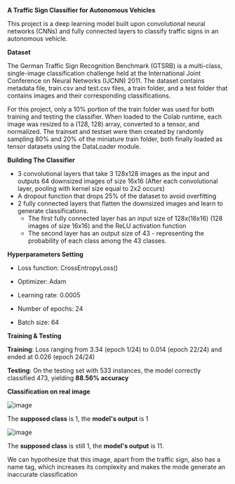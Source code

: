 **__A Traffic Sign Classifier for Autonomous Vehicles__** 

This project is a deep learning model built upon convolutional neural networks (CNNs) and fully connected layers to classify traffic signs in an autonomous vehicle. 

**Dataset**

The German Traffic Sign Recognition Benchmark (GTSRB) is a multi-class, single-image classification challenge held at the International Joint Conference on Neural Networks (IJCNN) 2011. The dataset contains metadata file, train.csv and test.csv files, a train folder, and a test folder that contains images and their corresponding classifications.

For this project, only a 10% portion of the train folder was used for both training and testing the classifier. When loaded to the Colab runtime, each image was resized to a (128, 128) array, converted to a tensor, and normalized. The trainset and testset were then created by randomly sampling 80% and 20% of the miniature train folder, both finally loaded as tensor datasets using the DataLoader module.  


**Building The Classifier**

- 3 convolutional layers that take 3 128x128 images as the input and outputs 64 downsized images of size 16x16 (After each convolutional layer, pooling with kernel size equal to 2x2 occurs)
- A dropout function that drops 25% of the dataset to avoid overfitting
- 2 fully connected layers that flatten the downsized images and learn to generate classifications.
  - The first fully connected layer has an input size of 128x(16x16) (128 images of size 16x16) and the ReLU activation function
  - The second layer has an output size of 43 - representing the probability of each class among the 43 classes.

**Hyperparameters Setting**

- Loss function: CrossEntropyLoss()

- Optimizer: Adam 

- Learning rate: 0.0005

- Number of epochs: 24

- Batch size: 64
  
**Training & Testing**

**Training**: Loss ranging from 3.34 (epoch 1/24) to 0.014 (epoch 22/24) and ended at 0.026 (epoch 24/24)

**Testing**: On the testing set with 533 instances, the model correctly classified 473, yielding **88.56% accuracy**

**Classification on real image**

![image](https://github.com/aanh1009/trafficsignsrecognition/assets/131883807/c12a8716-0d8c-4797-85ac-41e3e8cb4608)

The **supposed class** is 1, the **model's output** is 1

![image](https://github.com/aanh1009/trafficsignsrecognition/assets/131883807/f97d368d-947d-4233-b381-3ead91836867)

The **supposed class** is still 1, the **model's output** is 11. 

We can hypothesize that this image, apart from the traffic sign, also has a name tag, which increases its complexity and makes the mode generate an inaccurate classification
